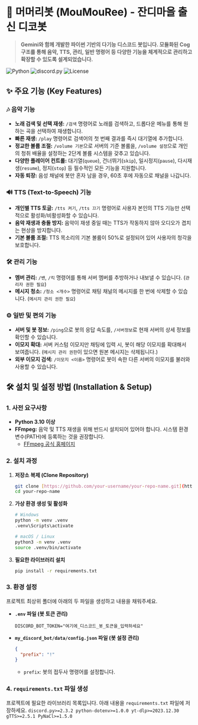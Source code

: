 # 🎵 머머리봇 (MouMouRee) - 잔디마을 출신 디코봇

> **Gemini와 함께 개발한 파이썬 기반의 다기능 디스코드 봇입니다. 모듈화된 Cog 구조를 통해 음악, TTS, 관리, 일반 명령어 등 다양한 기능을 체계적으로 관리하고 확장할 수 있도록 설계되었습니다.**

![Python](https://img.shields.io/badge/Python-3.10%2B-blue?logo=python)
![discord.py](https://img.shields.io/badge/discord.py-2.3.2-7289DA?logo=discord)
![License](https://img.shields.io/badge/License-MIT-yellow.svg)

## ✨ 주요 기능 (Key Features)

### 🎶 음악 기능
* **노래 검색 및 선택 재생:** `/검색` 명령어로 노래를 검색하고, 드롭다운 메뉴를 통해 원하는 곡을 선택하여 재생합니다.
* **빠른 재생:** `/play` 명령어로 검색어의 첫 번째 결과를 즉시 대기열에 추가합니다.
* **정교한 볼륨 조절:** `/volume 기본`으로 서버의 기준 볼륨을, `/volume 설정`으로 개인의 청취 배율을 설정하는 2단계 볼륨 시스템을 갖추고 있습니다.
* **다양한 플레이어 컨트롤:** 대기열(`queue`), 건너뛰기(`skip`), 일시정지(`pause`), 다시재생(`resume`), 정지(`stop`) 등 필수적인 모든 기능을 지원합니다.
* **자동 퇴장:** 음성 채널에 봇만 혼자 남을 경우, 60초 후에 자동으로 채널을 나갑니다.

### 🔊 TTS (Text-to-Speech) 기능
* **개인별 TTS 토글:** `/tts 켜기`, `/tts 끄기` 명령어로 사용자 본인의 TTS 기능만 선택적으로 활성화/비활성화할 수 있습니다.
* **음악 재생과 충돌 방지:** 음악이 재생 중일 때는 TTS가 작동하지 않아 오디오가 겹치는 현상을 방지합니다.
* **기본 볼륨 조절:** TTS 목소리의 기본 볼륨이 50%로 설정되어 있어 사용자의 청각을 보호합니다.

### 🛠️ 관리 기능
* **멤버 관리:** `/밴`, `/킥` 명령어를 통해 서버 멤버를 추방하거나 내보낼 수 있습니다. (`관리자 권한 필요`)
* **메시지 청소:** `/청소 <개수>` 명령어로 채팅 채널의 메시지를 한 번에 삭제할 수 있습니다. (`메시지 관리 권한 필요`)

### ⚙️ 일반 및 편의 기능
* **서버 및 봇 정보:** `/ping`으로 봇의 응답 속도를, `/서버정보`로 현재 서버의 상세 정보를 확인할 수 있습니다.
* **이모지 확대:** 서버 커스텀 이모지만 채팅에 입력 시, 봇이 해당 이모지를 확대해서 보여줍니다. (`메시지 관리 권한`이 있으면 원본 메시지는 삭제됩니다.)
* **외부 이모지 검색:** `/이모지 <이름>` 명령어로 봇이 속한 다른 서버의 이모지를 불러와 사용할 수 있습니다.

## 🛠️ 설치 및 설정 방법 (Installation & Setup)

### 1. 사전 요구사항
* **Python 3.10 이상**
* **FFmpeg:** 음악 및 TTS 재생을 위해 반드시 설치되어 있어야 합니다. 시스템 환경 변수(PATH)에 등록하는 것을 권장합니다.
  * [FFmpeg 공식 홈페이지](https://ffmpeg.org/download.html)

### 2. 설치 과정

1.  **저장소 복제 (Clone Repository)**
    ```bash
    git clone [https://github.com/your-username/your-repo-name.git](https://github.com/your-username/your-repo-name.git)
    cd your-repo-name
    ```
2.  **가상 환경 생성 및 활성화**
    ```bash
    # Windows
    python -m venv .venv
    .venv\Scripts\activate

    # macOS / Linux
    python3 -m venv .venv
    source .venv/bin/activate
    ```
3.  **필요한 라이브러리 설치**
    ```bash
    pip install -r requirements.txt
    ```

### 3. 환경 설정
프로젝트 최상위 폴더에 아래의 두 파일을 생성하고 내용을 채워주세요.

* **`.env` 파일 (봇 토큰 관리)**
    ```
    DISCORD_BOT_TOKEN="여기에_디스코드_봇_토큰을_입력하세요"
    ```

* **`my_discord_bot/data/config.json` 파일 (봇 설정 관리)**
    ```json
    {
      "prefix": "!"
    }
    ```
    * `prefix`: 봇의 접두사 명령어를 설정합니다.

### 4. `requirements.txt` 파일 생성
프로젝트에 필요한 라이브러리 목록입니다. 아래 내용을 `requirements.txt` 파일에 저장하세요.
    ```discord.py>=2.3.2
    python-dotenv>=1.0.0
    yt-dlp>=2023.12.30
    gTTS>=2.5.1
    PyNaCl>=1.5.0
    ```
